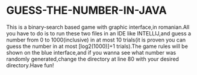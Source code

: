 # GUESS-THE-NUMBER-IN-JAVA
This is a binary-search based game with graphic interface,in romanian.All you have to do is to run these two files in an IDE like INTELLIJ,and guess a number from
0 to 1000(inclusive) in at most 10 trials(it is proven you can guess the number in at most [log2(1000)]+1 trials).The game rules will be shown on the blue interface,and if you wanna see what number was randomly generated,change the directory at line 80 with your desired directory.Have fun!
